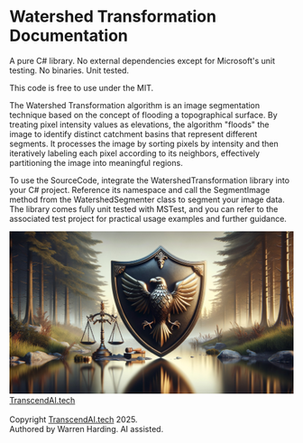 
# Watershed Transformation Documentation

A pure C# library. No external dependencies except for Microsoft's unit testing. No binaries. Unit tested.

This code is free to use under the MIT.

The Watershed Transformation algorithm is an image segmentation technique based on the concept of flooding a topographical surface. By treating pixel intensity values as elevations, the algorithm "floods" the image to identify distinct catchment basins that represent different segments. It processes the image by sorting pixels by intensity and then iteratively labeling each pixel according to its neighbors, effectively partitioning the image into meaningful regions.

To use the SourceCode, integrate the WatershedTransformation library into your C# project. Reference its namespace and call the SegmentImage method from the WatershedSegmenter class to segment your image data. The library comes fully unit tested with MSTest, and you can refer to the associated test project for practical usage examples and further guidance.

![AI Image](aiimage.jpg)
[TranscendAI.tech](https://TranscendAI.tech)<br>
<br>
Copyright [TranscendAI.tech](https://TranscendAI.tech) 2025.</br>
Authored by Warren Harding. AI assisted.</br>
  